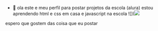 - 👋 ola este e meu perfil
para postar projetos
da escola (alura)
estou aprendendo html e css em casa e javascript
na escola
![](![](https://media1.tenor.com/m/04DAOXPZ1twAAAAC/luffy-luffy-gear-5.gif)



espero que gostem das coisa que eu postar
